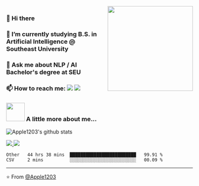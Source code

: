 <img align='right' src="https://media.giphy.com/media/M9gbBd9nbDrOTu1Mqx/giphy.gif" width="230">

### 👋 Hi there
### 🌱 I’m currently studying B.S. in Artificial Intelligence @ Southeast University
### 💬 Ask me about NLP / AI Bachelor's degree at SEU
### 📫 How to reach me: [![](https://img.shields.io/badge/Gmail-Apple1203%40gmail.com-red)](mailto:zobppc@gmail.com) [![](https://img.shields.io/badge/Telegram-%40Apple1203-blue)](https://t.me/stdafx)
### <img src="https://media.giphy.com/media/VgCDAzcKvsR6OM0uWg/giphy.gif" width="50"> A little more about me...  
![Apple1203's github stats](https://github-readme-stats.vercel.app/api?username=Apple1203&hide=contribs,prs&count_private=true&show_icons=true)

<a href="https://github.com/Apple1203">
  <img src="https://img.shields.io/github/followers/Apple1203">
</a>
<a href="https://github.com/Apple1203">
   <img src="https://komarev.com/ghpvc/?username=Apple1203">
</a>

<!--START_SECTION:waka-->
```text
Other   44 hrs 38 mins  █████████████████████████   99.91 % 
CSV     2 mins          ░░░░░░░░░░░░░░░░░░░░░░░░░   00.09 % 
```
<!--END_SECTION:waka-->

---

⭐️ From [@Apple1203](https://github.com/Apple1203)
<!--
**Apple1203/Apple1203** is a ✨ _special_ ✨ repository because its `README.md` (this file) appears on your GitHub profile.

Here are some ideas to get you started:

- 🔭 I’m currently working on ...

- 👯 I’m looking to collaborate on ...
- 🤔 I’m looking for help with ...
- 😄 Pronouns: ...
- ⚡ Fun fact: ...
-->
